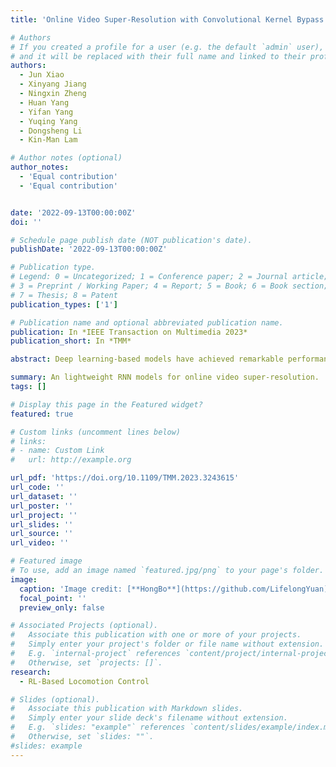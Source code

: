 ```yaml
---
title: 'Online Video Super-Resolution with Convolutional Kernel Bypass Grafts'

# Authors
# If you created a profile for a user (e.g. the default `admin` user), write the username (folder name) here
# and it will be replaced with their full name and linked to their profile.
authors:
  - Jun Xiao
  - Xinyang Jiang
  - Ningxin Zheng
  - Huan Yang
  - Yifan Yang
  - Yuqing Yang
  - Dongsheng Li
  - Kin-Man Lam

# Author notes (optional)
author_notes:
  - 'Equal contribution'
  - 'Equal contribution'


date: '2022-09-13T00:00:00Z'
doi: ''

# Schedule page publish date (NOT publication's date).
publishDate: '2022-09-13T00:00:00Z'

# Publication type.
# Legend: 0 = Uncategorized; 1 = Conference paper; 2 = Journal article;
# 3 = Preprint / Working Paper; 4 = Report; 5 = Book; 6 = Book section;
# 7 = Thesis; 8 = Patent
publication_types: ['1']

# Publication name and optional abbreviated publication name.
publication: In *IEEE Transaction on Multimedia 2023*
publication_short: In *TMM*

abstract: Deep learning-based models have achieved remarkable performance in video super-resolution (VSR) in recent years, but most of these models are less applicable to online video applications. These methods solely consider the distortion quality and ignore crucial requirements for online applications, e.g., low latency and low model complexity. In this paper, we focus on online video transmission in which VSR algorithms are required to generate high-resolution video sequences frame by frame in real time. To address such challenges, we propose an extremely low-latency VSR algorithm based on a novel kernel knowledge transfer method, named the convolutional kernel bypass graft (CKBG). First, we design a lightweight network structure that does not require future frames as inputs and saves extra time for caching these frames. Then, our proposed CKBG method enhances this lightweight base model by bypassing the original network with “kernel grafts”, which are extra convolutional kernels containing the prior knowledge of the external pretrained image SR models. During the testing phase, we further accelerate the grafted multibranch network by converting it into a simple single-path structure. The experimental results show that our proposed method can process online video sequences up to 110 FPS with very low model complexity and competitive SR performance.

summary: An lightweight RNN models for online video super-resolution. 
tags: []

# Display this page in the Featured widget?
featured: true

# Custom links (uncomment lines below)
# links:
# - name: Custom Link
#   url: http://example.org

url_pdf: 'https://doi.org/10.1109/TMM.2023.3243615'
url_code: ''
url_dataset: ''
url_poster: ''
url_project: ''
url_slides: ''
url_source: ''
url_video: ''

# Featured image
# To use, add an image named `featured.jpg/png` to your page's folder.
image:
  caption: 'Image credit: [**HongBo**](https://github.com/LifelongYuan)'
  focal_point: ''
  preview_only: false

# Associated Projects (optional).
#   Associate this publication with one or more of your projects.
#   Simply enter your project's folder or file name without extension.
#   E.g. `internal-project` references `content/project/internal-project/index.md`.
#   Otherwise, set `projects: []`.
research:
  - RL-Based Locomotion Control

# Slides (optional).
#   Associate this publication with Markdown slides.
#   Simply enter your slide deck's filename without extension.
#   E.g. `slides: "example"` references `content/slides/example/index.md`.
#   Otherwise, set `slides: ""`.
#slides: example
---
```


